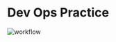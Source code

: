 # Dev Ops Practice

![workflow](https://github.com/<UserName>/<RepositoryName>/actions/workflows/main.yml/badge.svg)
